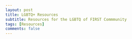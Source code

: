 ```yaml
---
layout: post
title: LGBTQ+ Resources
subtitle: Resources for the LGBTQ of FIRST Commmunity
tags: [Resources]
comments: false
---
```

